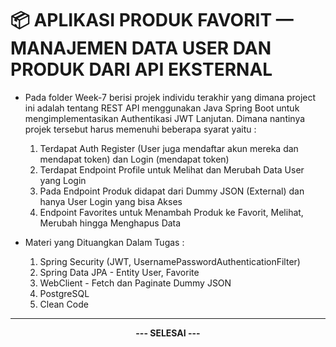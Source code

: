 # 📦 APLIKASI PRODUK FAVORIT — MANAJEMEN DATA USER DAN PRODUK DARI API EKSTERNAL

- Pada folder Week-7 berisi projek individu terakhir yang dimana project ini adalah tentang REST API menggunakan Java Spring Boot untuk mengimplementasikan Authentikasi JWT Lanjutan. Dimana nantinya projek tersebut harus memenuhi beberapa syarat yaitu :
  
  1. Terdapat Auth Register (User juga mendaftar akun mereka dan mendapat token) dan Login (mendapat token)
  2. Terdapat Endpoint Profile untuk Melihat dan Merubah Data User yang Login
  3. Pada Endpoint Produk didapat dari Dummy JSON (External) dan hanya User Login yang bisa Akses
  4. Endpoint Favorites untuk Menambah Produk ke Favorit, Melihat, Merubah hingga Menghapus Data
 
- Materi yang Dituangkan Dalam Tugas :

  1. Spring Security (JWT, UsernamePasswordAuthenticationFilter)
  2. Spring Data JPA - Entity User, Favorite
  3. WebClient - Fetch dan Paginate Dummy JSON
  4. PostgreSQL
  5. Clean Code

---
<p align="center"><strong>--- SELESAI ---</strong></p>
